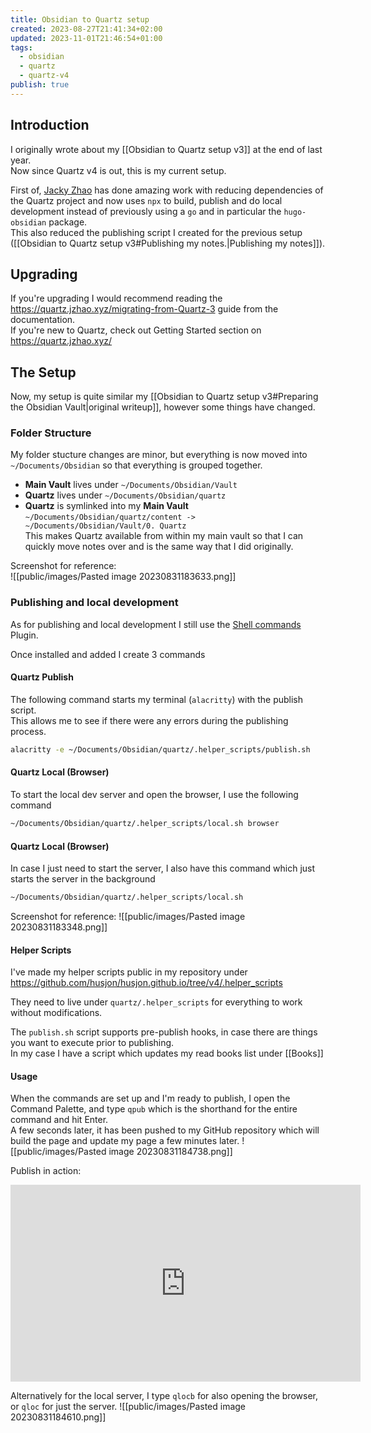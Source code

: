 ```yaml
---
title: Obsidian to Quartz setup
created: 2023-08-27T21:41:34+02:00
updated: 2023-11-01T21:46:54+01:00
tags:
  - obsidian
  - quartz
  - quartz-v4
publish: true
---
```


## Introduction
I originally wrote about my [[Obsidian to Quartz setup v3]] at the end of last year.  
Now since Quartz v4 is out, this is my current setup.

First of, [Jacky Zhao](https://github.com/jackyzha0) has done amazing work with reducing dependencies of the Quartz project and now uses `npx` to build, publish and do local development instead of previously using a `go` and in particular the `hugo-obsidian` package.  
This also reduced the publishing script I created for the previous setup ([[Obsidian to Quartz setup v3#Publishing my notes.|Publishing my notes]]).


## Upgrading
If you're upgrading I would recommend reading the https://quartz.jzhao.xyz/migrating-from-Quartz-3 guide from the documentation.  
If you're new to Quartz, check out Getting Started section on https://quartz.jzhao.xyz/



## The Setup
Now, my setup is quite similar my [[Obsidian to Quartz setup v3#Preparing the Obsidian Vault|original writeup]], however some things have changed.

### Folder Structure
My folder stucture changes are minor, but everything is now moved into `~/Documents/Obsidian` so that everything is grouped together.
* **Main Vault** lives under `~/Documents/Obsidian/Vault`
* **Quartz** lives under `~/Documents/Obsidian/quartz`
* **Quartz** is symlinked into my **Main Vault**  
  `~/Documents/Obsidian/quartz/content -> ~/Documents/Obsidian/Vault/0. Quartz`  
  This makes Quartz available from within my main vault so that I can quickly move notes over and is the same way that I did originally.

Screenshot for reference:  
![[public/images/Pasted image 20230831183633.png]]

### Publishing and local development
As for publishing and local development I still use the [Shell commands](https://obsidian.md/plugins?search=obsidian-shellcommands) Plugin.

Once installed and added I create 3 commands
#### Quartz Publish 
The following command starts my terminal (`alacritty`) with the publish script.  
This allows me to see if there were any errors during the publishing process.
```bash
alacritty -e ~/Documents/Obsidian/quartz/.helper_scripts/publish.sh
```

#### Quartz Local (Browser)
To start the local dev server and open the browser, I use the following command
  ```bash
  ~/Documents/Obsidian/quartz/.helper_scripts/local.sh browser
  ```
  
#### Quartz Local (Browser)
In case I just need to start the server, I also have this command which just starts the server in the background
  ```bash
  ~/Documents/Obsidian/quartz/.helper_scripts/local.sh
  ```
Screenshot for reference:
![[public/images/Pasted image 20230831183348.png]]

#### Helper Scripts
I've made my helper scripts public in my repository under https://github.com/husjon/husjon.github.io/tree/v4/.helper_scripts

They need to live under `quartz/.helper_scripts` for everything to work without modifications.

The `publish.sh` script supports pre-publish hooks, in case there are things you want to execute prior to publishing.  
In my case I have a script which updates my read books list under [[Books]]



#### Usage
When the commands are set up and I'm ready to publish, I open the Command Palette, and type `qpub` which is the shorthand for the entire command and hit Enter.  
A few seconds later, it has been pushed to my GitHub repository which will build the page and update my page a few minutes later.
![[public/images/Pasted image 20230831184738.png]]

Publish in action:
<iframe
  width="560"
  height="315"
  src="https://www.youtube.com/embed/I2tLVYJ9UoQ?si=yNa8_xgCjrHvBmWD"
  title="YouTube video player"
  frameborder="0"
  allow="accelerometer; autoplay; clipboard-write; encrypted-media; gyroscope; picture-in-picture; web-share"
  allowfullscreen
></iframe>



Alternatively for the local server, I type `qlocb` for also opening the browser, or `qloc` for just the server.
![[public/images/Pasted image 20230831184610.png]]